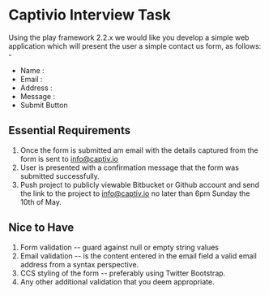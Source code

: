 # Captivio Interview Task

Using the play framework 2.2.x we would like you develop a simple web application which will present the user a simple contact us form, as follows: -

* Name :
* Email :
* Address :
* Message :
* Submit Button

## Essential Requirements

1. Once the form is submitted am email with the details captured from the form is sent to [info@captiv.io](mailto:info@captiv.io)
2. User is presented with a confirmation message that the form was submitted successfully.
3. Push project to publicly viewable Bitbucket or Github account and send the link to the project to [info@captiv.io](mailto:info@captiv.io) no later than 6pm Sunday the 10th of May.

## Nice to Have

1. Form validation -- guard against null or empty string values
2. Email validation -- is the content entered in the email field a valid email address from a syntax perspective.
3. CCS styling of the form -- preferably using Twitter Bootstrap.
4. Any other additional validation that you deem appropriate.